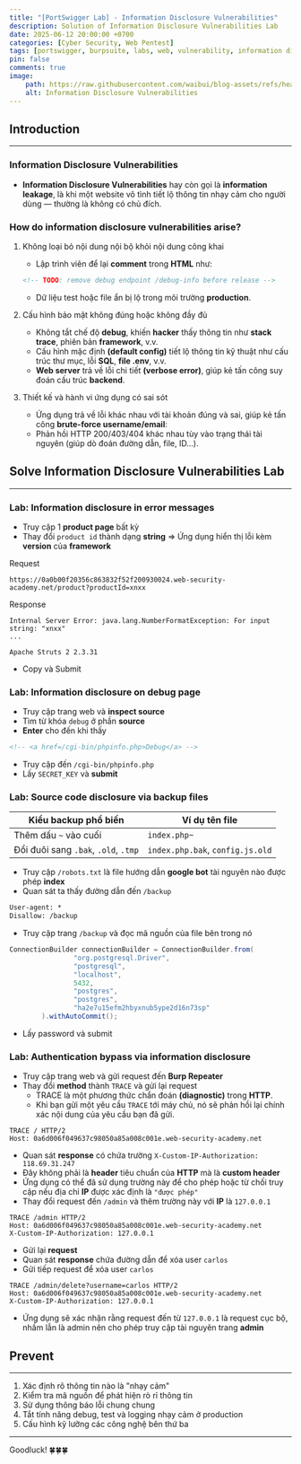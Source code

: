 ```yaml
---
title: "[PortSwigger Lab] - Information Disclosure Vulnerabilities"
description: Solution of Information Disclosure Vulnerabilities Lab
date: 2025-06-12 20:00:00 +0700
categories: [Cyber ​​Security, Web Pentest]
tags: [portswigger, burpsuite, labs, web, vulnerability, information disclosure]   
pin: false
comments: true
image:
    path: https://raw.githubusercontent.com/waibui/blog-assets/refs/heads/main/imgs/posts/2025-06-12-portswigger-lab-information-disclosure-vulnerabilities/information-disclosure-vulnerabilities.png
    alt: Information Disclosure Vulnerabilities
---
```


## Introduction
---
### **Information Disclosure Vulnerabilities**
- **Information Disclosure Vulnerabilities** hay còn gọi là **information leakage**, là khi một website vô tình tiết lộ thông tin nhạy cảm cho người dùng — thường là không có chủ đích.

### How do information disclosure vulnerabilities arise?
1. Không loại bỏ nội dung nội bộ khỏi nội dung công khai
    - Lập trình viên để lại **comment** trong **HTML** như:

    ```html
    <!-- TODO: remove debug endpoint /debug-info before release -->
    ```
    - Dữ liệu test hoặc file ẩn bị lộ trong môi trường **production**.

2. Cấu hình bảo mật không đúng hoặc không đầy đủ
    - Không tắt chế độ **debug**, khiến **hacker** thấy thông tin như **stack trace**, phiên bản **framework**, v.v.
    - Cấu hình mặc định **(default config)** tiết lộ thông tin kỹ thuật như cấu trúc thư mục, lỗi **SQL**, **file .env**, v.v.
    - **Web server** trả về lỗi chi tiết **(verbose error)**, giúp kẻ tấn công suy đoán cấu trúc **backend**.

3. Thiết kế và hành vi ứng dụng có sai sót
    - Ứng dụng trả về lỗi khác nhau với tài khoản đúng và sai, giúp kẻ tấn công **brute-force username/email**:
    - Phản hồi HTTP 200/403/404 khác nhau tùy vào trạng thái tài nguyên (giúp dò đoán đường dẫn, file, ID...).

## Solve Information Disclosure Vulnerabilities Lab
---
### Lab: Information disclosure in error messages
- Truy cập 1 **product page** bất kỳ
- Thay đổi `product id` thành dạng **string** => Ứng dụng hiển thị lỗi kèm **version** của **framework**

Request
```
https://0a0b00f20356c863832f52f200930024.web-security-academy.net/product?productId=xnxx
```

Response
```
Internal Server Error: java.lang.NumberFormatException: For input string: "xnxx"
...

Apache Struts 2 2.3.31
```
- Copy và Submit

### Lab: Information disclosure on debug page
- Truy cập trang web và **inspect source**
- Tìm từ khóa `debug` ở phần **source** 
- **Enter** cho đến khi thấy

```html
<!-- <a href=/cgi-bin/phpinfo.php>Debug</a> -->
```
- Truy cập đến `/cgi-bin/phpinfo.php` 
- Lấy `SECRET_KEY` và **submit**

### Lab: Source code disclosure via backup files

| Kiểu backup phổ biến                 | Ví dụ tên file                   |
| ------------------------------------ | -------------------------------- |
| Thêm dấu `~` vào cuối                | `index.php~`                     |
| Đổi đuôi sang `.bak`, `.old`, `.tmp` | `index.php.bak`, `config.js.old` |

- Truy cập `/robots.txt` là file hướng dẫn **google bot** tài nguyên nào được phép **index**
- Quan sát ta thấy đường dẫn đến `/backup`

```html
User-agent: *
Disallow: /backup
```
- Truy cập trang `/backup` và đọc mã nguồn của file bên trong nó

```java
ConnectionBuilder connectionBuilder = ConnectionBuilder.from(
                "org.postgresql.Driver",
                "postgresql",
                "localhost",
                5432,
                "postgres",
                "postgres",
                "ha2e7u15efm2hbyxnub5ype2d16n73sp"
        ).withAutoCommit();
```
- Lấy password và submit

### Lab: Authentication bypass via information disclosure
- Truy cập trang web và gửi request đến **Burp Repeater**
- Thay đổi **method** thành `TRACE` và gửi lại request
    - TRACE là một phương thức chẩn đoán **(diagnostic)** trong **HTTP**.
    - Khi bạn gửi một yêu cầu `TRACE` tới máy chủ, nó sẽ phản hồi lại chính xác nội dung của yêu cầu bạn đã gửi.

```http
TRACE / HTTP/2
Host: 0a6d006f049637c98050a85a008c001e.web-security-academy.net
```
- Quan sát **response** có chứa trường `X-Custom-IP-Authorization: 118.69.31.247`
- Đây không phải là **header** tiêu chuẩn của **HTTP** mà là **custom header**
- Ứng dụng có thể đã sử dụng trường này để cho phép hoặc từ chối truy cập nếu địa chỉ **IP** được xác định là `"được phép"`
- Thay đổi request đến `/admin` và thêm trường này với **IP** là `127.0.0.1`

```http
TRACE /admin HTTP/2
Host: 0a6d006f049637c98050a85a008c001e.web-security-academy.net
X-Custom-IP-Authorization: 127.0.0.1
```
- Gửi lại **request**
- Quan sát **response** chứa đường dẫn để xóa user `carlos`
- Gửi tiếp request để xóa user `carlos`

```http
TRACE /admin/delete?username=carlos HTTP/2
Host: 0a6d006f049637c98050a85a008c001e.web-security-academy.net
X-Custom-IP-Authorization: 127.0.0.1
```
- Ứng dụng sẽ xác nhận rằng request đến từ `127.0.0.1` là request cục bộ, nhầm lẫn là admin nên cho phép truy cập tài nguyên trang **admin**


## Prevent
---
1. Xác định rõ thông tin nào là "nhạy cảm"
2. Kiểm tra mã nguồn để phát hiện rò rỉ thông tin
3. Sử dụng thông báo lỗi chung chung
4. Tắt tính năng debug, test và logging nhạy cảm ở production
5. Cấu hình kỹ lưỡng các công nghệ bên thứ ba

---
Goodluck! 🍀🍀🍀 